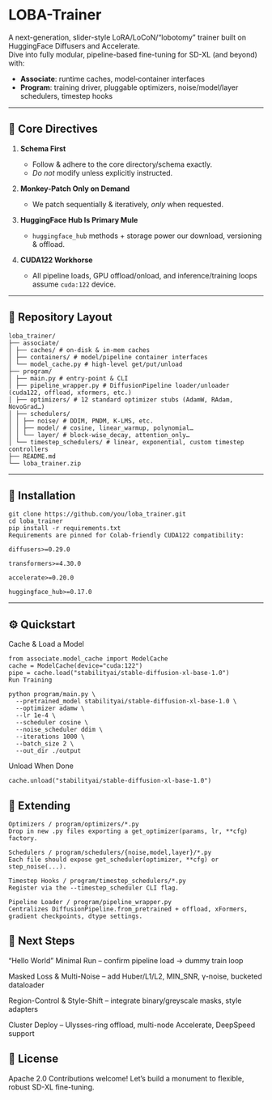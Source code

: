# LOBA-Trainer

A next-generation, slider-style LoRA/LoCoN/“lobotomy” trainer built on HuggingFace Diffusers and Accelerate.  
Dive into fully modular, pipeline-based fine-tuning for SD-XL (and beyond) with:

- **Associate**: runtime caches, model‐container interfaces  
- **Program**: training driver, pluggable optimizers, noise/​model/​layer schedulers, timestep hooks  

---

## 🚀 Core Directives

1. **Schema First**  
   - Follow & adhere to the core directory/schema exactly.  
   - _Do not_ modify unless explicitly instructed.

2. **Monkey-Patch Only on Demand**  
   - We patch sequentially & iteratively, _only_ when requested.

3. **HuggingFace Hub Is Primary Mule**  
   - `huggingface_hub` methods + storage power our download, versioning & offload.

4. **CUDA122 Workhorse**  
   - All pipeline loads, GPU offload/​onload, and inference/training loops assume `cuda:122` device.

---

## 📂 Repository Layout

```
loba_trainer/
├── associate/
│ ├── caches/ # on-disk & in-mem caches
│ ├── containers/ # model/pipeline container interfaces
│ └── model_cache.py # high-level get/put/unload
├── program/
│ ├── main.py # entry-point & CLI
│ ├── pipeline_wrapper.py # DiffusionPipeline loader/unloader (cuda122, offload, xformers, etc.)
│ ├── optimizers/ # 12 standard optimizer stubs (AdamW, RAdam, NovoGrad…)
│ ├── schedulers/
│ │ ├── noise/ # DDIM, PNDM, K-LMS, etc.
│ │ ├── model/ # cosine, linear_warmup, polynomial…
│ │ └── layer/ # block-wise_decay, attention_only…
│ └── timestep_schedulers/ # linear, exponential, custom timestep controllers
├── README.md
└── loba_trainer.zip
```
---

## 🔧 Installation

```
git clone https://github.com/you/loba_trainer.git
cd loba_trainer
pip install -r requirements.txt
Requirements are pinned for Colab-friendly CUDA122 compatibility:

diffusers>=0.29.0

transformers>=4.30.0

accelerate>=0.20.0

huggingface_hub>=0.17.0
```

---

## ⚙️ Quickstart
Cache & Load a Model

```
from associate.model_cache import ModelCache
cache = ModelCache(device="cuda:122")
pipe = cache.load("stabilityai/stable-diffusion-xl-base-1.0")
Run Training
```

```
python program/main.py \
  --pretrained_model stabilityai/stable-diffusion-xl-base-1.0 \
  --optimizer adamw \
  --lr 1e-4 \
  --scheduler cosine \
  --noise_scheduler ddim \
  --iterations 1000 \
  --batch_size 2 \
  --out_dir ./output
```

Unload When Done

```
cache.unload("stabilityai/stable-diffusion-xl-base-1.0")
```
## 🔌 Extending

```
Optimizers / program/optimizers/*.py
Drop in new .py files exporting a get_optimizer(params, lr, **cfg) factory.

Schedulers / program/schedulers/{noise,model,layer}/*.py
Each file should expose get_scheduler(optimizer, **cfg) or step_noise(...).

Timestep Hooks / program/timestep_schedulers/*.py
Register via the --timestep_scheduler CLI flag.

Pipeline Loader / program/pipeline_wrapper.py
Centralizes DiffusionPipeline.from_pretrained + offload, xFormers, gradient checkpoints, dtype settings.
```

## 🎯 Next Steps
“Hello World” Minimal Run – confirm pipeline load → dummy train loop

Masked Loss & Multi-Noise – add Huber/L1/L2, MIN_SNR, γ-noise, bucketed dataloader

Region-Control & Style-Shift – integrate binary/greyscale masks, style adapters

Cluster Deploy – Ulysses-ring offload, multi-node Accelerate, DeepSpeed support

## 📜 License
Apache 2.0
Contributions welcome! Let’s build a monument to flexible, robust SD-XL fine-tuning.